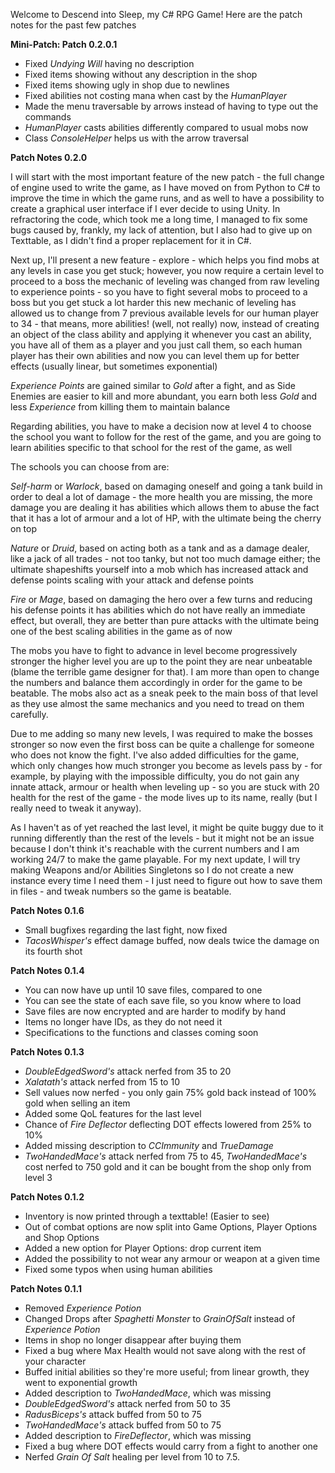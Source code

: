 Welcome to Descend into Sleep, my C# RPG Game! Here are the patch notes for the past few patches


<b>Mini-Patch: Patch 0.2.0.1</b>

- Fixed <i>Undying Will</i> having no description
- Fixed items showing without any description in the shop
- Fixed items showing ugly in shop due to newlines
- Fixed abilities not costing mana when cast by the <i>HumanPlayer</i>
- Made the menu traversable by arrows instead of having to type out the commands
- <i>HumanPlayer</i> casts abilities differently compared to usual mobs now
- Class <i>ConsoleHelper</i> helps us with the arrow traversal

<b>Patch Notes 0.2.0</b>

I will start with the most important feature of the new patch - the full change of engine used to write the game, as I have moved on from Python to C# to improve the time in which the game runs, and as well to have a possibility to create a graphical user interface if I ever decide to using Unity. In refractoring the code, which took me a long time, I managed to fix some bugs caused by, frankly, my lack of attention, but I also had to give up on Texttable, as I didn't find a proper replacement for it in C#.

Next up, I'll present a new feature - explore - which helps you find mobs at any levels in case you get stuck; however, you now require a certain level to proceed to a boss
the mechanic of leveling was changed from raw leveling to experience points - so you have to fight several mobs to proceed to a boss but you get stuck a lot harder
this new mechanic of leveling has allowed us to change from 7 previous available levels for our human player to 34 - that means, more abilities! (well, not really)
now, instead of creating an object of the class ability and applying it whenever you cast an ability, you have all of them as a player and you just call them, so each human player has their own abilities and now you can level them up for better effects (usually linear, but sometimes exponential)

<i>Experience Points</i> are gained similar to <i>Gold</i> after a fight, and as Side Enemies are easier to kill and more abundant, you earn both less <i>Gold</i> and less <i>Experience</i> from killing them to maintain balance

Regarding abilities, you have to make a decision now at level 4 to choose the school you want to follow for the rest of the game, and you are going to learn abilities specific to that school for the rest of the game, as well

The schools you can choose from are:

<i>Self-harm</i> or <i>Warlock</i>, based on damaging oneself and going a tank build in order to deal a lot of damage  - the more health you are missing, the more damage you are dealing
it has abilities which allows them to abuse the fact that it has a lot of armour and a lot of HP, with the ultimate being the cherry on top

<i>Nature</i> or <i>Druid</i>, based on acting both as a tank and as a damage dealer, like a jack of all trades - not too tanky, but not too much damage either; the ultimate shapeshifts yourself into a mob which has increased attack and defense points scaling with your attack and defense points

<i>Fire</i> or <i>Mage</i>, based on damaging the hero over a few turns and reducing his defense points
it has abilities which do not have really an immediate effect, but overall, they are better than pure attacks with the ultimate being one of the best scaling abilities in the game as of now

The mobs you have to fight to advance in level become progressively stronger the higher level you are up to the point they are near unbeatable (blame the terrible game designer for that).
I am more than open to change the numbers and balance them accordingly in order for the game to be beatable. The mobs also act as a sneak peek to the main boss of that level as they use almost the same mechanics and you need to tread on them carefully.

Due to me adding so many new levels, I was required to make the bosses stronger so now even the first boss can be quite a challenge for someone who does not know the fight.
I've also added difficulties for the game, which only changes how much stronger you become as levels pass by - for example, by playing with the impossible difficulty, you do not gain any innate attack, armour or health when leveling up - so you are stuck with 20 health for the rest of the game - the mode lives up to its name, really (but I really need to tweak it anyway).

As I haven't as of yet reached the last level, it might be quite buggy due to it running differently than the rest of the levels - but it might not be an issue because I don't think it's reachable with the current numbers and I am working 24/7 to make the game playable.
For my next update, I will try making Weapons and/or Abilities Singletons so I do not create a new instance every time I need them - I just need to figure out how to save them in files - and tweak numbers so the game is beatable.


<b>Patch Notes 0.1.6</b>
- Small bugfixes regarding the last fight, now fixed
- <i>TacosWhisper's</i> effect damage buffed, now deals twice the damage on its fourth shot

<b>Patch Notes 0.1.4</b>
- You can now have up until 10 save files, compared to one
- You can see the state of each save file, so you know where to load
- Save files are now encrypted and are harder to modify by hand
- Items no longer have IDs, as they do not need it
- Specifications to the functions and classes coming soon

<b>Patch Notes 0.1.3</b>
- <i>DoubleEdgedSword's</i> attack nerfed from 35 to 20
- <i>Xalatath's</i> attack nerfed from 15 to 10
- Sell values now nerfed - you only gain 75% gold back instead of 100% gold when selling an item
- Added some QoL features for the last level
- Chance of <i>Fire Deflector</i> deflecting DOT effects lowered from 25% to 10%
- Added missing description to <i>CCImmunity</i> and <i>TrueDamage</i>
- <i>TwoHandedMace's</i> attack nerfed from 75 to 45, <i>TwoHandedMace's</i> cost nerfed to 750 gold and it can be bought from the shop only from level 3

<b>Patch Notes 0.1.2</b>
- Inventory is now printed through a texttable! (Easier to see)
- Out of combat options are now split into Game Options, Player Options and Shop Options
- Added a new option for Player Options: drop current item
- Added the possibility to not wear any armour or weapon at a given time
- Fixed some typos when using human abilities

<b>Patch Notes 0.1.1</b>
- Removed <i>Experience Potion</i>
- Changed Drops after <i>Spaghetti Monster</i> to <i>GrainOfSalt</i> instead of <i>Experience Potion</i>
- Items in shop no longer disappear after buying them
- Fixed a bug where Max Health would not save along with the rest of your character
- Buffed initial abilities so they're more useful; from linear growth, they went to exponential growth
- Added description to <i>TwoHandedMace</i>, which was missing
- <i>DoubleEdgedSword's</i> attack nerfed from 50 to 35
- <i>RadusBiceps's</i> attack buffed from 50 to 75
- <i>TwoHandedMace's</i> attack buffed from 50 to 75
- Added description to <i>FireDeflector</i>, which was missing
- Fixed a bug where DOT effects would carry from a fight to another one
- Nerfed <i>Grain Of Salt</i> healing per level from 10 to 7.5.
